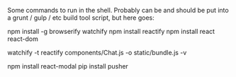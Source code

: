 Some commands to run in the shell. Probably can be and should be put into a grunt / gulp / etc build tool script, but here goes:

npm install -g browserify watchify
npm install reactify
npm install react react-dom

watchify -t reactify components/Chat.js -o static/bundle.js -v

npm install react-modal
pip install pusher

